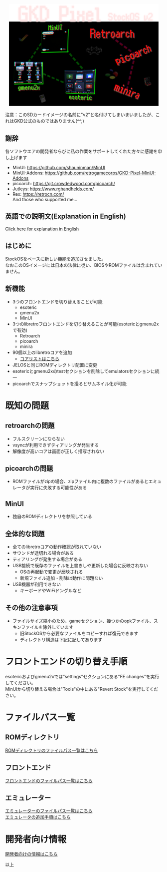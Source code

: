   
<p align="center">
  <img src="./asset/top.png" width="480">  
</p>
注意：このSDカードイメージの名前に"v2"と名付けてしまいまいましたが、これはGKD公式のものではありません(^^;)  

## 謝辞
各ソフトウエアの開発者ならびに私の作業をサポートしてくれた方々に感謝を申し上げます
- MinUI: https://github.com/shauninman/MinUI
- MinUI-Addons: https://github.com/retrogamecorps/GKD-Pixel-MinUI-Addons
- picoarch: https://git.crowdedwood.com/picoarch/
- Jutleys: https://www.rghandhelds.com/
- Rex: https://retrocn.com/  
And those who supported me...

## 英語での説明文(Explanation in English)
[Click here for explanation in English](./README_EN.md)

## はじめに
StockOSをベースに新しい機能を追加させました。  
なおこのOSイメージには日本の法律に従い、BIOSやROMファイルは含まれていません。  

## 新機能
- 3つのフロントエンドを切り替えることが可能
  - esoteric
  - gmenu2x
  - MinUI
- 3つのlibretroフロントエンドを切り替えることが可能(esotericとgmenu2xで有効)
  - Retroarch
  - picoarch
  - minira
- 90個以上のlibretroコアを追加
  - [コアリストはこちら](./asset/sc01.png)
- JELOSと同じROMディレクトリ配置に変更
- esotericとgmenu2xのtestセクションを削除してemulatorsセクションに統一
- picoarchでスナップショットを撮るとサムネイル化が可能

# 既知の問題
## retroarchの問題
- フルスクリーンにならない
- vsyncが利用できずティアリングが発生する
- 解像度が高いコアは画面が正しく描写されない

## picoarchの問題
- ROMファイルがzipの場合、zipファイル内に複数のファイルがあるとエミュレータが実行に失敗する可能性がある

## MinUI
- 独自のROMディレクトリを参照している

## 全体的な問題
- 全てのlibretroコアの動作確認が取れていない
- サウンドが途切れる場合がある
- ティアリングが発生する場合がある
- USB接続で既存のファイルを上書きしや更新した場合に反映されない
  - OSの再起動で変更が反映される
  - 新規ファイル追加・削除は動作に問題ない
- USB機器が利用できない
  - キーボードやWiFiドングルなど

## その他の注意事項
- ファイルサイズ縮小のため、gameセクション、幾つかのopkファイル、スキンファイルを除外しています
  - 旧StockOSから必要なファイルをコピーすれば復元できます
  - ディレクトリ構造は下記に記してあります

# フロントエンドの切り替え手順
esotericおよびgmenu2xでは”settings”セクションにある"FE changes"を実行してください。  
MinUIから切り替える場合は"Tools"の中にある"Revert Stock"を実行してください。  

# ファイルパス一覧
## ROMディレクトリ
[ROMディレクトリのファイルパス一覧はこちら](./ROMDIRS.md)

## フロントエンド
[フロントエンドのファイルパス一覧はこちら](./FRONTENDDIRS.md)


## エミュレーター
[エミュレーターのファイルパス一覧はこちら](./EMUDIRS.md)  
[エミュレータの追加手順はこちら](./ADDEMU.md)
# 開発者向け情報
[開発者向けの情報はこちら](./DEVINFO.md)


以上